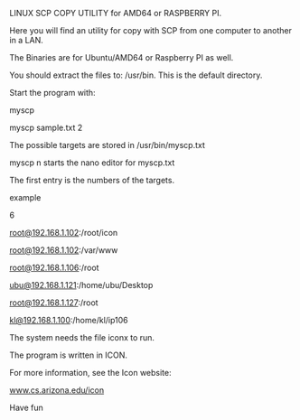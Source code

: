 LINUX SCP COPY UTILITY for AMD64 or RASPBERRY PI.

Here you will find an utility for copy with SCP from one computer to another in a LAN.

The Binaries are for Ubuntu/AMD64 or Raspberry PI as well.

You should extract  the files to: /usr/bin. This is the default directory.

Start the program with:

myscp <file> <target-no>

myscp sample.txt 2

The possible targets are stored in /usr/bin/myscp.txt

myscp n  starts the nano editor for myscp.txt

The first entry is the numbers of the targets.

example

6

root@192.168.1.102:/root/icon

root@192.168.1.102:/var/www

root@192.168.1.106:/root

ubu@192.168.1.121:/home/ubu/Desktop

root@192.168.1.127:/root

kl@192.168.1.100:/home/kl/ip106

The system needs the file iconx to run.

The program is written in ICON.

For more information, see the Icon website:

www.cs.arizona.edu/icon

Have fun
